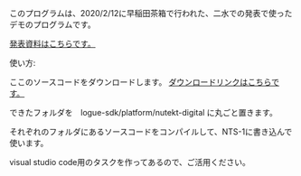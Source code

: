 このプログラムは、2020/2/12に早稲田茶箱で行われた、二水での発表で使ったデモのプログラムです。

[発表資料はこちらです。](https://docs.google.com/presentation/d/1clkKCgteyJo2qpwb37CLFuaY9MQvbPp6RXZFrfOLFLY/edit#slide=id.p)

使い方:

ここのソースコードをダウンロードします。
[ダウンロードリンクはこちらです。](https://github.com/kinoshita-lab/nts-1_simple_examples/archive/master.zip)

できたフォルダを　logue-sdk/platform/nutekt-digital に丸ごと置きます。

それぞれのフォルダにあるソースコードをコンパイルして、NTS-1に書き込んで使います。

visual studio code用のタスクを作ってあるので、ご活用ください。

